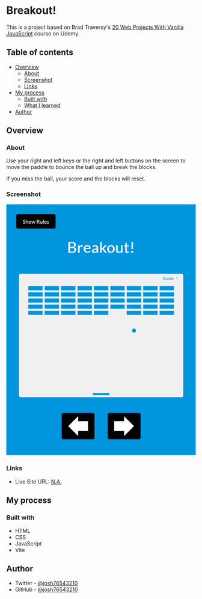 # Breakout!

This is a project based on Brad Traversy's [20 Web Projects With Vanilla JavaScript](https://www.udemy.com/course/web-projects-with-vanilla-javascript/) course on Udemy.

## Table of contents

- [Overview](#overview)
  - [About](#about)
  - [Screenshot](#screenshot)
  - [Links](#links)
- [My process](#my-process)
  - [Built with](#built-with)
  - [What I learned](#what-i-learned)
- [Author](#author)

## Overview

### About

Use your right and left keys or the right and left buttons on the screen to move the paddle to bounce the ball up and break the blocks.

If you miss the ball, your score and the blocks will reset.

### Screenshot

![](./screenshot.png)

### Links

- Live Site URL: [N.A.]()

## My process

### Built with

- HTML
- CSS
- JavaScript
- Vite

## Author

- Twitter - [@josh76543210](https://www.twitter.com/josh76543210)
- GitHub - [@josh76543210](https://www.github.com/josh76543210)

